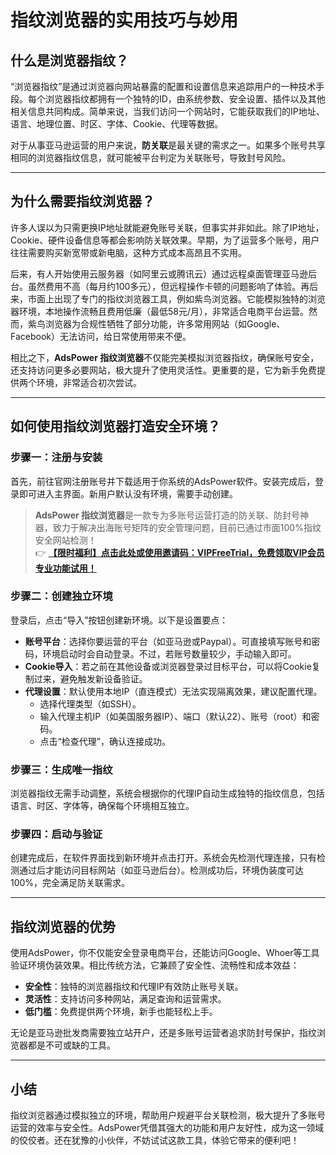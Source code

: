 # 指纹浏览器的实用技巧与妙用

## 什么是浏览器指纹？

“浏览器指纹”是通过浏览器向网站暴露的配置和设置信息来追踪用户的一种技术手段。每个浏览器指纹都拥有一个独特的ID，由系统参数、安全设置、插件以及其他相关信息共同构成。简单来说，当我们访问一个网站时，它能获取我们的IP地址、语言、地理位置、时区、字体、Cookie、代理等数据。

对于从事亚马逊运营的用户来说，**防关联**是最关键的需求之一。如果多个账号共享相同的浏览器指纹信息，就可能被平台判定为关联账号，导致封号风险。

---

## 为什么需要指纹浏览器？

许多人误以为只需更换IP地址就能避免账号关联，但事实并非如此。除了IP地址，Cookie、硬件设备信息等都会影响防关联效果。早期，为了运营多个账号，用户往往需要购买新宽带或新电脑，这种方式成本高昂且不实用。

后来，有人开始使用云服务器（如阿里云或腾讯云）通过远程桌面管理亚马逊后台。虽然费用不高（每月约100多元），但远程操作卡顿的问题影响了体验。再后来，市面上出现了专门的指纹浏览器工具，例如紫鸟浏览器。它能模拟独特的浏览器环境，本地操作流畅且费用低廉（最低58元/月），非常适合电商平台运营。然而，紫鸟浏览器为合规性牺牲了部分功能，许多常用网站（如Google、Facebook）无法访问，给日常使用带来不便。

相比之下，**AdsPower 指纹浏览器**不仅能完美模拟浏览器指纹，确保账号安全，还支持访问更多必要网站，极大提升了使用灵活性。更重要的是，它为新手免费提供两个环境，非常适合初次尝试。

---

## 如何使用指纹浏览器打造安全环境？

### 步骤一：注册与安装

首先，前往官网注册账号并下载适用于你系统的AdsPower软件。安装完成后，登录即可进入主界面。新用户默认没有环境，需要手动创建。

> **AdsPower 指纹浏览器**是一款专为多账号运营打造的防关联、防封号神器，致力于解决出海账号矩阵的安全管理问题，目前已通过市面100%指纹安全网站检测！  
> 👉 [**【限时福利】点击此处或使用邀请码：VIPFreeTrial，免费领取VIP会员专业功能试用！**](https://bit.ly/adspower_free)

### 步骤二：创建独立环境

登录后，点击“导入”按钮创建新环境。以下是设置要点：

- **账号平台**：选择你要运营的平台（如亚马逊或Paypal）。可直接填写账号和密码，环境启动时会自动登录。不过，若账号数量较少，手动输入即可。
- **Cookie导入**：若之前在其他设备或浏览器登录过目标平台，可以将Cookie复制过来，避免触发新设备验证。
- **代理设置**：默认使用本地IP（直连模式）无法实现隔离效果，建议配置代理。  
  - 选择代理类型（如SSH）。
  - 输入代理主机IP（如美国服务器IP）、端口（默认22）、账号（root）和密码。
  - 点击“检查代理”，确认连接成功。

### 步骤三：生成唯一指纹

浏览器指纹无需手动调整，系统会根据你的代理IP自动生成独特的指纹信息，包括语言、时区、字体等，确保每个环境相互独立。

### 步骤四：启动与验证

创建完成后，在软件界面找到新环境并点击打开。系统会先检测代理连接，只有检测通过后才能访问目标网站（如亚马逊后台）。检测成功后，环境伪装度可达100%，完全满足防关联需求。

---

## 指纹浏览器的优势

使用AdsPower，你不仅能安全登录电商平台，还能访问Google、Whoer等工具验证环境伪装效果。相比传统方法，它兼顾了安全性、流畅性和成本效益：

- **安全性**：独特的浏览器指纹和代理IP有效防止账号关联。
- **灵活性**：支持访问多种网站，满足查询和运营需求。
- **低门槛**：免费提供两个环境，新手也能轻松上手。

无论是亚马逊批发商需要独立站开户，还是多账号运营者追求防封号保护，指纹浏览器都是不可或缺的工具。

---

## 小结

指纹浏览器通过模拟独立的环境，帮助用户规避平台关联检测，极大提升了多账号运营的效率与安全性。AdsPower凭借其强大的功能和用户友好性，成为这一领域的佼佼者。还在犹豫的小伙伴，不妨试试这款工具，体验它带来的便利吧！